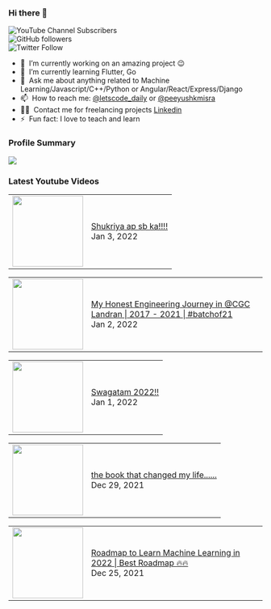 ### Hi there 👋

![YouTube Channel Subscribers](https://img.shields.io/youtube/channel/subscribers/UCgmk1KXmrHXt_DO0kScyVmQ?style=social)  
![GitHub followers](https://img.shields.io/github/followers/misrapk?style=social)  
![Twitter Follow](https://img.shields.io/twitter/follow/peeyushkmisra?style=social)

- 🔭 &nbsp;I’m currently working on an amazing project :wink:
- 🌱 &nbsp;I’m currently learning Flutter, Go
- 💬 &nbsp;Ask me about anything related to Machine Learning/Javascript/C++/Python or Angular/React/Express/Django
- 📫 &nbsp;How to reach me: [@letscode_daily](https://www.instagram.com/letscode_daily/) or [@peeyushkmisra](https://www.instagram.com/peeyushkmisra/)
- 👨‍💻 &nbsp;Contact me for freelancing projects [Linkedin](https://www.linkedin.com/in/peeyushkmisra/)
- ⚡ &nbsp;Fun fact: I love to teach and learn

### Profile Summary

![](https://github-profile-summary-cards.vercel.app/api/cards/profile-details?username=misrapk&theme=dracula)

### Latest Youtube Videos

<!-- YOUTUBE:START --><table><tr><td><a href="https://www.youtube.com/watch?v=oi4pxNaWtO8"><img width="140px" src="https://i.ytimg.com/vi/oi4pxNaWtO8/mqdefault.jpg"></a></td>
<td><a href="https://www.youtube.com/watch?v=oi4pxNaWtO8">Shukriya ap sb ka!!!!</a><br/>Jan 3, 2022</td></tr></table>
<table><tr><td><a href="https://www.youtube.com/watch?v=sRxsjeWaYHM"><img width="140px" src="https://i.ytimg.com/vi/sRxsjeWaYHM/mqdefault.jpg"></a></td>
<td><a href="https://www.youtube.com/watch?v=sRxsjeWaYHM">My Honest Engineering Journey in @CGC Landran | 2017 - 2021 | #batchof21</a><br/>Jan 2, 2022</td></tr></table>
<table><tr><td><a href="https://www.youtube.com/watch?v=tJRRrMpJl18"><img width="140px" src="https://i.ytimg.com/vi/tJRRrMpJl18/mqdefault.jpg"></a></td>
<td><a href="https://www.youtube.com/watch?v=tJRRrMpJl18">Swagatam 2022!!</a><br/>Jan 1, 2022</td></tr></table>
<table><tr><td><a href="https://www.youtube.com/watch?v=rtwMwgJVSUY"><img width="140px" src="https://i.ytimg.com/vi/rtwMwgJVSUY/mqdefault.jpg"></a></td>
<td><a href="https://www.youtube.com/watch?v=rtwMwgJVSUY">the book that changed my life......</a><br/>Dec 29, 2021</td></tr></table>
<table><tr><td><a href="https://www.youtube.com/watch?v=196z03cZw_s"><img width="140px" src="https://i.ytimg.com/vi/196z03cZw_s/mqdefault.jpg"></a></td>
<td><a href="https://www.youtube.com/watch?v=196z03cZw_s">Roadmap to Learn Machine Learning in 2022 | Best Roadmap 🔥🔥</a><br/>Dec 25, 2021</td></tr></table>
<!-- YOUTUBE:END -->
